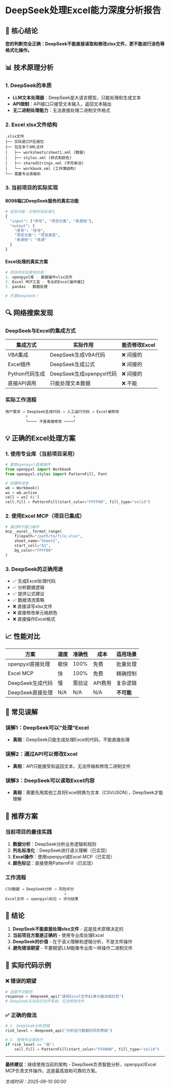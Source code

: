 # DeepSeek处理Excel能力深度分析报告

## 🎯 核心结论

**您的判断完全正确：DeepSeek不能直接读取和修改xlsx文件，更不能进行涂色等格式化操作。**

## 📊 技术原理分析

### 1. DeepSeek的本质
- **LLM文本处理器**：DeepSeek是大语言模型，只能处理和生成文本
- **API限制**：API接口只接受文本输入，返回文本输出
- **无二进制处理能力**：无法直接处理二进制文件格式

### 2. Excel xlsx文件结构
```
.xlsx文件
├── 实际是ZIP压缩包
├── 包含多个XML文件
│   ├── worksheets/sheet1.xml (数据)
│   ├── styles.xml (样式和颜色)
│   ├── sharedStrings.xml (字符串池)
│   └── workbook.xml (工作簿结构)
└── 需要专业库解析
```

### 3. 当前项目的实际实现

#### 8098端口DeepSeek服务的真实功能
```python
# 实际功能：只做列名标准化
{
  "input": ["序号", "项目分类", "来源地"],
  "output": {
    "序号": "序号",
    "项目分类": "项目类型",
    "来源地": "来源"
  }
}
```

#### Excel处理的真实方案
```python
# 项目中实际使用的是：
1. openpyxl库 - 直接操作xlsx文件
2. Excel MCP工具 - 专业的Excel操作接口
3. pandas - 数据处理

# 不是DeepSeek！
```

## 🔍 网络搜索发现

### DeepSeek与Excel的集成方式

| 集成方式 | 实际作用 | 能否修改Excel |
|---------|---------|--------------|
| VBA集成 | DeepSeek生成VBA代码 | ❌ 间接的 |
| Excel插件 | DeepSeek生成公式 | ❌ 间接的 |
| Python代码生成 | DeepSeek生成openpyxl代码 | ❌ 间接的 |
| 直接API调用 | 只能处理文本数据 | ❌ 不能 |

### 实际工作流程
```
用户需求 → DeepSeek生成代码 → 人工运行代码 → Excel被修改
         ↑                    ↓
         └──── 不是直接修改 ────┘
```

## 💡 正确的Excel处理方案

### 1. 使用专业库（当前项目采用）
```python
# 使用openpyxl直接操作
from openpyxl import Workbook
from openpyxl.styles import PatternFill, Font

# 创建和涂色
wb = Workbook()
ws = wb.active
cell = ws['A1']
cell.fill = PatternFill(start_color="FFFF00", fill_type="solid")
```

### 2. 使用Excel MCP（项目已集成）
```python
# 通过MCP接口操作
mcp__excel__format_range(
    filepath="/path/to/file.xlsx",
    sheet_name="Sheet1",
    start_cell="A1",
    bg_color="FFFF00"
)
```

### 3. DeepSeek的正确用途
- ✅ 生成Excel处理代码
- ✅ 分析数据逻辑
- ✅ 提供公式建议
- ✅ 数据清洗策略
- ❌ 直接读写xlsx文件
- ❌ 直接修改单元格颜色
- ❌ 直接操作Excel格式

## 📈 性能对比

| 方案 | 速度 | 准确性 | 成本 | 适用场景 |
|------|------|--------|------|---------|
| openpyxl直接处理 | 极快 | 100% | 免费 | 批量处理 |
| Excel MCP | 快 | 100% | 免费 | 精确控制 |
| DeepSeek生成代码 | 慢 | 需验证 | API费用 | 复杂逻辑 |
| DeepSeek直接处理 | N/A | N/A | N/A | **不可能** |

## 🚫 常见误解

### 误解1：DeepSeek可以"处理"Excel
- **真相**：DeepSeek只能生成处理Excel的代码，不能直接处理

### 误解2：通过API可以修改Excel
- **真相**：API只能接受和返回文本，无法传输和修改二进制文件

### 误解3：DeepSeek可以读取Excel内容
- **真相**：需要先用其他工具将Excel转换为文本（CSV/JSON），DeepSeek才能理解

## 🎯 推荐方案

### 当前项目的最佳实践
1. **数据分析**：DeepSeek分析业务逻辑和规则
2. **列名标准化**：DeepSeek进行语义理解（已实现）
3. **Excel操作**：使用openpyxl或Excel MCP（已实现）
4. **颜色标记**：直接使用PatternFill（已实现）

### 工作流程
```
CSV数据 → DeepSeek分析 → 风险评分
                          ↓
Excel文件 ← openpyxl标记 ← 评分结果
```

## 📝 结论

1. **DeepSeek不能直接处理xlsx文件** - 这是技术原理决定的
2. **当前项目方案是正确的** - 使用专业库处理Excel
3. **DeepSeek的价值** - 在于语义理解和逻辑分析，不是文件操作
4. **避免错误期望** - 不要期望LLM能像专业库一样操作二进制文件

## 🔧 实际代码示例

### ❌ 错误的期望
```python
# 这是不可能的
response = deepseek_api("请将Excel文件A1单元格涂成红色")
# DeepSeek无法访问文件系统，无法修改文件
```

### ✅ 正确的做法
```python
# 1. DeepSeek分析逻辑
risk_level = deepseek_api("分析这行数据的风险等级")

# 2. 使用专业库执行
if risk_level == "高":
    cell.fill = PatternFill(start_color="FF0000", fill_type="solid")
```

---

**最终建议**：继续使用当前的架构 - DeepSeek负责智能分析，openpyxl/Excel MCP负责文件操作。这是最高效和可靠的方案。

*生成时间：2025-09-10 00:00*